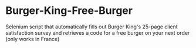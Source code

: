 # Burger-King-Free-Burger
Selenium script that automatically fills out Burger King's 25-page client satisfaction survey and retrieves a code for a free burger on your next order (only works in France)
